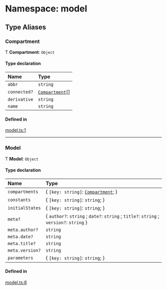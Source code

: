 # Namespace: model

## Type Aliases

### Compartment

Ƭ **Compartment**: `Object`

#### Type declaration

| Name         | Type                                    |
| :----------- | :-------------------------------------- |
| `abbr`       | `string`                                |
| `connected?` | [`Compartment`](model.md#compartment)[] |
| `derivative` | `string`                                |
| `name`       | `string`                                |

#### Defined in

[model.ts:1](https://github.com/epispot/epispot-new/blob/e760045/src/model.ts#L1)

---

### Model

Ƭ **Model**: `Object`

#### Type declaration

| Name            | Type                                                                                    |
| :-------------- | :-------------------------------------------------------------------------------------- |
| `compartments`  | { `[key: string]`: [`Compartment`](model.md#compartment); }                             |
| `constants`     | { `[key: string]`: `string`; }                                                          |
| `initialStates` | { `[key: string]`: `string`; }                                                          |
| `meta?`         | { `author?`: `string` ; `date?`: `string` ; `title?`: `string` ; `version?`: `string` } |
| `meta.author?`  | `string`                                                                                |
| `meta.date?`    | `string`                                                                                |
| `meta.title?`   | `string`                                                                                |
| `meta.version?` | `string`                                                                                |
| `parameters`    | { `[key: string]`: `string`; }                                                          |

#### Defined in

[model.ts:8](https://github.com/epispot/epispot-new/blob/e760045/src/model.ts#L8)
